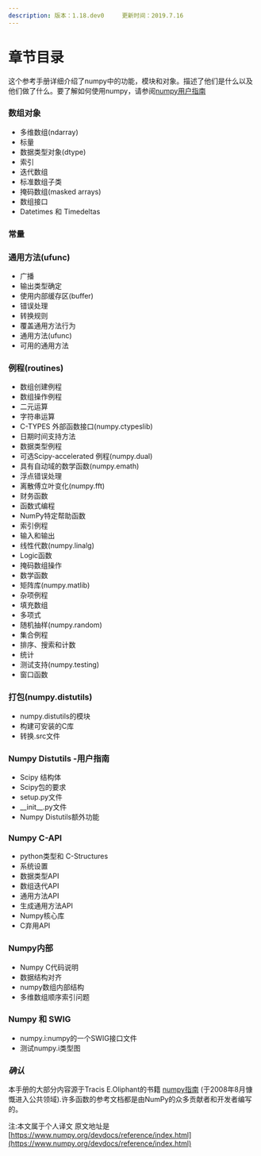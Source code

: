 ```yaml
---
description: 版本：1.18.dev0     更新时间：2019.7.16
---
```


# 章节目录

这个参考手册详细介绍了numpy中的功能，模块和对象。描述了他们是什么以及他们做了什么。要了解如何使用numpy，请参阅[numpy用户指南](https://www.numpy.org/devdocs/user/index.html#user)

### 数组对象

* 多维数组\(ndarray\) 
* 标量
* 数据类型对象\(dtype\)
* 索引
* 迭代数组
* 标准数组子类
* 掩码数组\(masked arrays\)
* 数组接口
* Datetimes 和 Timedeltas

### 常量

### 通用方法\(ufunc\)

* 广播
* 输出类型确定
* 使用内部缓存区\(buffer\)
* 错误处理
* 转换规则
* 覆盖通用方法行为
* 通用方法\(ufunc\)
* 可用的通用方法

### 例程\(routines\)

* 数组创建例程
* 数组操作例程
* 二元运算
* 字符串运算
* C-TYPES 外部函数接口\(numpy.ctypeslib\)
* 日期时间支持方法
* 数据类型例程
* 可选Scipy-accelerated 例程\(numpy.dual\)
* 具有自动域的数学函数\(numpy.emath\)
* 浮点错误处理
* 离散傅立叶变化\(numpy.fft\)
* 财务函数
* 函数式编程
* NumPy特定帮助函数
* 索引例程
* 输入和输出
* 线性代数\(numpy.linalg\)
* Logic函数
* 掩码数组操作
* 数学函数
* 矩阵库\(numpy.matlib\)
* 杂项例程
* 填充数组
* 多项式
* 随机抽样\(numpy.random\)
* 集合例程
* 排序、搜索和计数
* 统计
* 测试支持\(numpy.testing\)
* 窗口函数

### 打包\(numpy.distutils\)

* numpy.distutils的模块
* 构建可安装的C库
* 转换.src文件

### Numpy Distutils -用户指南

* Scipy 结构体
* Scipy包的要求
* setup.py文件
* \_\_init\_\_.py文件
* Numpy Distutils额外功能

### Numpy C-API

* python类型和 C-Structures
* 系统设置
* 数据类型API
* 数组迭代API
* 通用方法API
* 生成通用方法API
* Numpy核心库
* C弃用API

### Numpy内部

* Numpy C代码说明
* 数据结构对齐
* numpy数组内部结构
* 多维数组顺序索引问题

### Numpy 和 SWIG

* numpy.i:numpy的一个SWIG接口文件
* 测试numpy.i类型图

### _**确认**_

本手册的大部分内容源于Tracis E.Oliphant的书籍 [numpy指南](https://archive.org/details/NumPyBook) \(于2008年8月慷慨进入公共领域\).许多函数的参考文档都是由NumPy的众多贡献者和开发者编写的。



注:本文属于个人译文  原文地址是[https://www.numpy.org/devdocs/reference/index.html](https://www.numpy.org/devdocs/reference/index.html)















